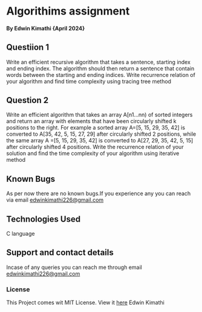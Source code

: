 # Algorithims assignment

#### By **Edwin Kimathi** {April 2024}
## Questiion 1 
Write an efficient recursive algorithm that takes a sentence, starting index and ending index.
The algorithm should then return a sentence that contain words between the starting and ending
indices. Write recurrence relation of your algorithm and find time complexity using tracing tree
method

## Question 2 
Write an efficient algorithm that takes an array A[n1...nn) of sorted integers and return an
array with elements that have been circularly shifted k positions to the right. For example a sorted
array A=[5, 15, 29, 35, 42] is converted to A[35, 42, 5, 15, 27, 29] after circularly shifted 2
positions, while the same array A =[5, 15, 29, 35, 42] is converted to A[27, 29, 35, 42, 5, 15] after
circularly shifted 4 positions. Write the recurrence relation of your solution and find the time
complexity of your algorithm using iterative method

## Known Bugs
 As per now there are no known bugs.If you experience any you can reach via email edwinkimathi226@gmail.com
## Technologies Used
C language
## Support and contact details
Incase of any queries you can reach me through email edwinkimathi226@gmail.com
### License
This Project comes wit MIT License. View it <a href="">here</a>
 Edwin Kimathi
  